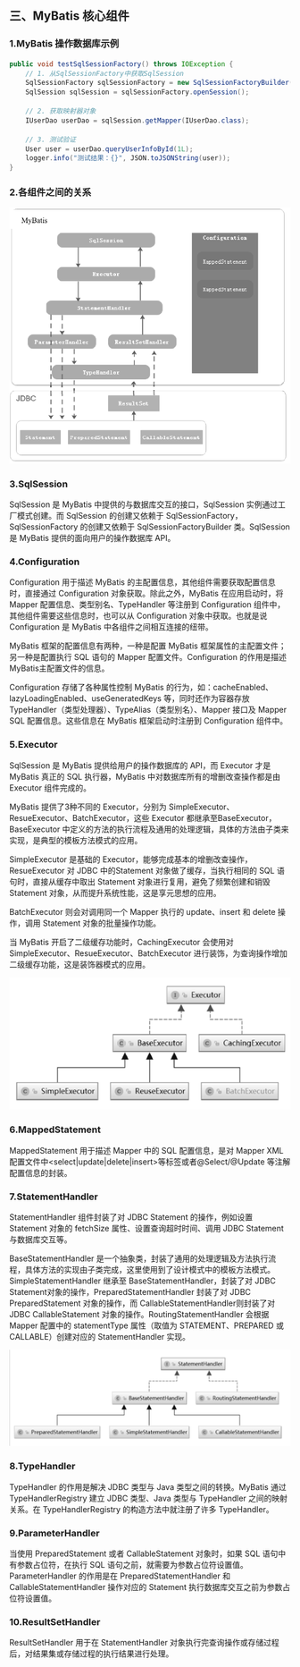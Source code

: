 ## 三、MyBatis 核心组件

### 1.MyBatis 操作数据库示例

```java
public void testSqlSessionFactory() throws IOException {
    // 1. 从SqlSessionFactory中获取SqlSession
    SqlSessionFactory sqlSessionFactory = new SqlSessionFactoryBuilder().build(Resources.getResourceAsReader("mybatis-config-datasource.xml"));
    SqlSession sqlSession = sqlSessionFactory.openSession();

    // 2. 获取映射器对象
    IUserDao userDao = sqlSession.getMapper(IUserDao.class);

    // 3. 测试验证
    User user = userDao.queryUserInfoById(1L);
    logger.info("测试结果：{}", JSON.toJSONString(user));
}
```

### 2.各组件之间的关系

![image-20230613165039411](./imgs/image-20230613165039411.png)

### 3.SqlSession

SqlSession 是 MyBatis 中提供的与数据库交互的接口，SqlSession 实例通过工厂模式创建。而 SqlSession 的创建又依赖于 SqlSessionFactory，SqlSessionFactory 的创建又依赖于 SqlSessionFactoryBuilder 类。SqlSession 是 MyBatis 提供的面向用户的操作数据库 API。

### 4.Configuration

Configuration 用于描述 MyBatis 的主配置信息，其他组件需要获取配置信息时，直接通过 Configuration 对象获取。除此之外，MyBatis 在应用启动时，将 Mapper 配置信息、类型别名、TypeHandler 等注册到 Configuration 组件中，其他组件需要这些信息时，也可以从 Configuration 对象中获取。也就是说 Configuration 是 MyBatis 中各组件之间相互连接的纽带。

MyBatis 框架的配置信息有两种，一种是配置 MyBatis 框架属性的主配置文件；另一种是配置执行 SQL 语句的 Mapper 配置文件。Configuration 的作用是描述MyBatis主配置文件的信息。

Configuration 存储了各种属性控制 MyBatis 的行为，如：cacheEnabled、lazyLoadingEnabled、useGeneratedKeys 等，同时还作为容器存放 TypeHandler（类型处理器）、TypeAlias（类型别名）、Mapper 接口及 Mapper SQL 配置信息。这些信息在 MyBatis 框架启动时注册到 Configuration 组件中。

### 5.Executor

SqlSession 是 MyBatis 提供给用户的操作数据库的 API，而 Executor 才是 MyBatis 真正的 SQL 执行器，MyBatis 中对数据库所有的增删改查操作都是由 Executor 组件完成的。

MyBatis 提供了3种不同的 Executor，分别为 SimpleExecutor、ResueExecutor、BatchExecutor，这些 Executor 都继承至BaseExecutor，BaseExecutor 中定义的方法的执行流程及通用的处理逻辑，具体的方法由子类来实现，是典型的模板方法模式的应用。

SimpleExecutor 是基础的 Executor，能够完成基本的增删改查操作，ResueExecutor 对 JDBC 中的Statement 对象做了缓存，当执行相同的 SQL 语句时，直接从缓存中取出 Statement 对象进行复用，避免了频繁创建和销毁 Statement 对象，从而提升系统性能，这是享元思想的应用。

BatchExecutor 则会对调用同一个 Mapper 执行的 update、insert 和 delete 操作，调用 Statement 对象的批量操作功能。

当 MyBatis 开启了二级缓存功能时，CachingExecutor 会使用对 SimpleExecutor、ResueExecutor、BatchExecutor 进行装饰，为查询操作增加二级缓存功能，这是装饰器模式的应用。

![image-20230613173606314](./imgs/image-20230613173606314.png)

### 6.MappedStatement

MappedStatement 用于描述 Mapper 中的 SQL 配置信息，是对 Mapper XML 配置文件中<select|update|delete|insert>等标签或者@Select/@Update 等注解配置信息的封装。

### 7.StatementHandler

StatementHandler 组件封装了对 JDBC Statement 的操作，例如设置 Statement 对象的 fetchSize 属性、设置查询超时时间、调用 JDBC Statement 与数据库交互等。

BaseStatementHandler 是一个抽象类，封装了通用的处理逻辑及方法执行流程，具体方法的实现由子类完成，这里使用到了设计模式中的模板方法模式。SimpleStatementHandler 继承至 BaseStatementHandler，封装了对 JDBC Statement对象的操作，PreparedStatementHandler 封装了对 JDBC PreparedStatement 对象的操作，而 CallableStatementHandler则封装了对 JDBC CallableStatement 对象的操作。RoutingStatementHandler 会根据 Mapper 配置中的 statementType 属性（取值为 STATEMENT、PREPARED 或 CALLABLE）创建对应的 StatementHandler 实现。

![image-20230613173632271](./imgs/image-20230613173632271.png)

### 8.TypeHandler

TypeHandler 的作用是解决 JDBC 类型与 Java 类型之间的转换。MyBatis 通过 TypeHandlerRegistry 建立 JDBC 类型、Java 类型与 TypeHandler 之间的映射关系。在 TypeHandlerRegistry 的构造方法中就注册了许多 TypeHandler。

### 9.ParameterHandler

当使用 PreparedStatement 或者 CallableStatement 对象时，如果 SQL 语句中有参数占位符，在执行 SQL 语句之前，就需要为参数占位符设置值。ParameterHandler 的作用是在 PreparedStatementHandler 和 CallableStatementHandler 操作对应的 Statement 执行数据库交互之前为参数占位符设置值。

### 10.ResultSetHandler

ResultSetHandler 用于在 StatementHandler 对象执行完查询操作或存储过程后，对结果集或存储过程的执行结果进行处理。
